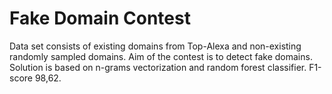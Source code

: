 # Fake Domain Contest
Data set consists of existing domains from Top-Alexa and non-existing randomly sampled domains.
Aim of the contest is to detect fake domains.
Solution is based on n-grams vectorization and random forest classifier.
F1-score 98,62.
